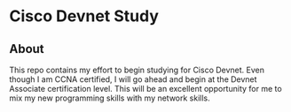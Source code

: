 # Cisco Devnet Study
## About
This repo contains my effort to begin studying for Cisco Devnet. Even though I am CCNA certified, I will go ahead and begin at the Devnet Associate certification level. This will be an excellent opportunity for me to mix my new programming skills with my network skills. 